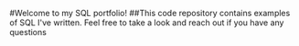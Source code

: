 #Welcome to my SQL portfolio!
##This code repository contains examples of SQL I've written. Feel free to take a look and reach out if you have any questions
